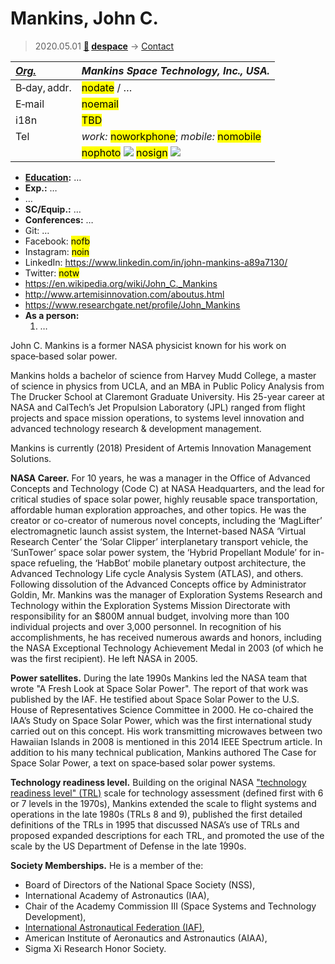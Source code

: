 # Mankins, John C.
> 2020.05.01 **[🚀](../index/index.md) [despace](index.md)** → [Contact](contact.md)

|*[Org.](contact.md)*|*Mankins Space Technology, Inc., USA.*|
|:--|:--|
|B‑day, addr.| <mark>nodate</mark> / … |
|E‑mail| <mark>noemail</mark> |
|i18n| <mark>TBD</mark> |
|Tel| *work:* <mark>noworkphone</mark>; *mobile:* <mark>nomobile</mark> |
|| <mark>nophoto</mark> [![](f/contact//_001_photo_thumb.jpg)](f/contact//_001_photo.jpg) <mark>nosign</mark> [![](f/contact//_001_sign_thumb.jpg)](f/contact//_001_sign.png) |

   - **[Education](образование.md):** …
   - **Exp.:** …
   - …
   - **SC/Equip.:** …
   - **Conferences:** …
   - Git: …
   - Facebook: <mark>nofb</mark>
   - Instagram: <mark>noin</mark>
   - LinkedIn: <https://www.linkedin.com/in/john-mankins-a89a7130/>
   - Twitter: <mark>notw</mark>
   - <https://en.wikipedia.org/wiki/John_C._Mankins>
   - <http://www.artemisinnovation.com/aboutus.html>
   - <https://www.researchgate.net/profile/John_Mankins>
   - **As a person:**
      1. …

John C. Mankins is a former NASA physicist known for his work on space‑based solar power.

Mankins holds a bachelor of science from Harvey Mudd College, a master of science in physics from UCLA, and an MBA in Public Policy Analysis from The Drucker School at Claremont Graduate University. His 25-year career at NASA and CalTech’s Jet Propulsion Laboratory (JPL) ranged from flight projects and space mission operations, to systems level innovation and advanced technology research & development management.

Mankins is currently (2018) President of Artemis Innovation Management Solutions.

**NASA Career.** For 10 years, he was a manager in the Office of Advanced Concepts and Technology (Code C) at NASA Headquarters, and the lead for critical studies of space solar power, highly reusable space transportation, affordable human exploration approaches, and other topics. He was the creator or co-creator of numerous novel concepts, including the ‘MagLifter’ electromagnetic launch assist system, the Internet-based NASA ‘Virtual Research Center’ the ‘Solar Clipper’ interplanetary transport vehicle, the ‘SunTower’ space solar power system, the ‘Hybrid Propellant Module’ for in-space refueling, the ‘HabBot’ mobile planetary outpost architecture, the Advanced Technology Life cycle Analysis System (ATLAS), and others. Following dissolution of the Advanced Concepts office by Administrator Goldin, Mr. Mankins was the manager of Exploration Systems Research and Technology within the Exploration Systems Mission Directorate with responsibility for an $800M annual budget, involving more than 100 individual projects and over 3,000 personnel. In recognition of his accomplishments, he has received numerous awards and honors, including the NASA Exceptional Technology Achievement Medal in 2003 (of which he was the first recipient). He left NASA in 2005.

**Power satellites.** During the late 1990s Mankins led the NASA team that wrote "A Fresh Look at Space Solar Power". The report of that work was published by the IAF. He testified about Space Solar Power to the U.S. House of Representatives Science Committee in 2000. He co-chaired the IAA’s Study on Space Solar Power, which was the first international study carried out on this concept. His work transmitting microwaves between two Hawaiian Islands in 2008 is mentioned in this 2014 IEEE Spectrum article. In addition to his many technical publication, Mankins authored The Case for Space Solar Power, a text on space‑based solar power systems.

**Technology readiness level.** Building on the original NASA ["technology readiness level" (TRL)](trl.md) scale for technology assessment (defined first with 6 or 7 levels in the 1970s), Mankins extended the scale to flight systems and operations in the late 1980s (TRLs 8 and 9), published the first detailed definitions of the TRLs in 1995 that discussed NASA’s use of TRLs and proposed expanded descriptions for each TRL, and promoted the use of the scale by the US Department of Defense in the late 1990s.

**Society Memberships.** He is a member of the:

   - Board of Directors of the National Space Society (NSS),
   - International Academy of Astronautics (IAA),
   - Chair of the Academy Commission Ⅲ (Space Systems and Technology Development),
   - [International Astronautical Federation (IAF)](zz_iaf.md),
   - American Institute of Aeronautics and Astronautics (AIAA),
   - Sigma Xi Research Honor Society.